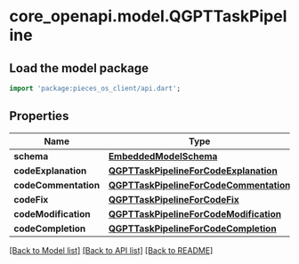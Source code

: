 # core_openapi.model.QGPTTaskPipeline

## Load the model package
```dart
import 'package:pieces_os_client/api.dart';
```

## Properties
Name | Type | Description | Notes
------------ | ------------- | ------------- | -------------
**schema** | [**EmbeddedModelSchema**](EmbeddedModelSchema.md) |  | [optional] 
**codeExplanation** | [**QGPTTaskPipelineForCodeExplanation**](QGPTTaskPipelineForCodeExplanation.md) |  | [optional] 
**codeCommentation** | [**QGPTTaskPipelineForCodeCommentation**](QGPTTaskPipelineForCodeCommentation.md) |  | [optional] 
**codeFix** | [**QGPTTaskPipelineForCodeFix**](QGPTTaskPipelineForCodeFix.md) |  | [optional] 
**codeModification** | [**QGPTTaskPipelineForCodeModification**](QGPTTaskPipelineForCodeModification.md) |  | [optional] 
**codeCompletion** | [**QGPTTaskPipelineForCodeCompletion**](QGPTTaskPipelineForCodeCompletion.md) |  | [optional] 

[[Back to Model list]](../README.md#documentation-for-models) [[Back to API list]](../README.md#documentation-for-api-endpoints) [[Back to README]](../README.md)


